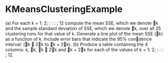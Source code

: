 # KMeansClusteringExample

(a) For each k = 1; 2; : : : ; 12 compute the mean SSE, which we denote k and the
sample standard deviation of SSE, which we denote k, over all 25 clustering runs
for that value of k. Generate a line plot of the mean SSE (k) as a function
of k. Include error bars that indicate the 95% condence interval: (k 􀀀 2k to
k + 2k).
(b) Produce a table containing the 4 columns: k, k, k 􀀀 2k and k + 2k for each
of the values of k = 1; 2; : : : ; 12.
